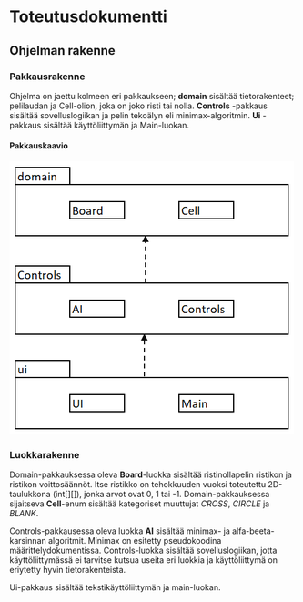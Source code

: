 # Toteutusdokumentti

## Ohjelman rakenne

### Pakkausrakenne

Ohjelma on jaettu kolmeen eri pakkaukseen; **domain** sisältää tietorakenteet; pelilaudan ja Cell-olion, joka on joko risti tai nolla.
**Controls** -pakkaus sisältää sovelluslogiikan ja pelin tekoälyn eli minimax-algoritmin. **Ui** -pakkaus sisältää käyttöliittymän ja Main-luokan.

#### Pakkauskaavio

![alt_text](https://github.com/puuro-maria/TicTacToe/blob/master/dokumentaatio/TicTacToe_pakkauskaavio.PNG)

### Luokkarakenne

Domain-pakkauksessa oleva **Board**-luokka sisältää ristinollapelin ristikon ja ristikon voittosäännöt. 
Itse ristikko on tehokkuuden vuoksi toteutettu 2D-taulukkona (int[][]), jonka arvot ovat 0, 1 tai -1. 
Domain-pakkauksessa sijaitseva **Cell**-enum sisältää kategoriset muuttujat *CROSS*, *CIRCLE* ja *BLANK*.

Controls-pakkausessa oleva luokka **AI** sisältää minimax- ja alfa-beeta-karsinnan algoritmit. 
Minimax on esitetty pseudokoodina määrittelydokumentissa. 
Controls-luokka sisältää sovelluslogiikan, jotta käyttöliittymässä ei tarvitse kutsua useita eri luokkia ja käyttöliittymä on eriytetty hyvin tietorakenteista.

Ui-pakkaus sisältää tekstikäyttöliittymän ja main-luokan.

